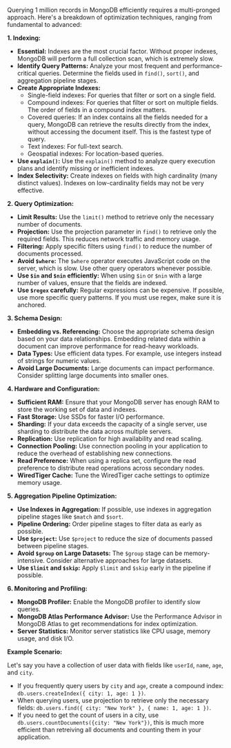 Querying 1 million records in MongoDB efficiently requires a multi-pronged approach. Here's a breakdown of optimization techniques, ranging from fundamental to advanced:

**1. Indexing:**

* **Essential:** Indexes are the most crucial factor. Without proper indexes, MongoDB will perform a full collection scan, which is extremely slow.
* **Identify Query Patterns:** Analyze your most frequent and performance-critical queries. Determine the fields used in `find()`, `sort()`, and aggregation pipeline stages.
* **Create Appropriate Indexes:**
    * Single-field indexes: For queries that filter or sort on a single field.
    * Compound indexes: For queries that filter or sort on multiple fields. The order of fields in a compound index matters.
    * Covered queries: If an index contains all the fields needed for a query, MongoDB can retrieve the results directly from the index, without accessing the document itself. This is the fastest type of query.
    * Text indexes: For full-text search.
    * Geospatial indexes: For location-based queries.
* **Use `explain()`:** Use the `explain()` method to analyze query execution plans and identify missing or inefficient indexes.
* **Index Selectivity:** Create indexes on fields with high cardinality (many distinct values). Indexes on low-cardinality fields may not be very effective.

**2. Query Optimization:**

* **Limit Results:** Use the `limit()` method to retrieve only the necessary number of documents.
* **Projection:** Use the projection parameter in `find()` to retrieve only the required fields. This reduces network traffic and memory usage.
* **Filtering:** Apply specific filters using `find()` to reduce the number of documents processed.
* **Avoid `$where`:** The `$where` operator executes JavaScript code on the server, which is slow. Use other query operators whenever possible.
* **Use `$in` and `$nin` efficiently:** When using `$in` or `$nin` with a large number of values, ensure that the fields are indexed.
* **Use `$regex` carefully:** Regular expressions can be expensive. If possible, use more specific query patterns. If you must use regex, make sure it is anchored.

**3. Schema Design:**

* **Embedding vs. Referencing:** Choose the appropriate schema design based on your data relationships. Embedding related data within a document can improve performance for read-heavy workloads.
* **Data Types:** Use efficient data types. For example, use integers instead of strings for numeric values.
* **Avoid Large Documents:** Large documents can impact performance. Consider splitting large documents into smaller ones.

**4. Hardware and Configuration:**

* **Sufficient RAM:** Ensure that your MongoDB server has enough RAM to store the working set of data and indexes.
* **Fast Storage:** Use SSDs for faster I/O performance.
* **Sharding:** If your data exceeds the capacity of a single server, use sharding to distribute the data across multiple servers.
* **Replication:** Use replication for high availability and read scaling.
* **Connection Pooling:** Use connection pooling in your application to reduce the overhead of establishing new connections.
* **Read Preference:** When using a replica set, configure the read preference to distribute read operations across secondary nodes.
* **WiredTiger Cache:** Tune the WiredTiger cache settings to optimize memory usage.

**5. Aggregation Pipeline Optimization:**

* **Use Indexes in Aggregation:** If possible, use indexes in aggregation pipeline stages like `$match` and `$sort`.
* **Pipeline Ordering:** Order pipeline stages to filter data as early as possible.
* **Use `$project`:** Use `$project` to reduce the size of documents passed between pipeline stages.
* **Avoid `$group` on Large Datasets:** The `$group` stage can be memory-intensive. Consider alternative approaches for large datasets.
* **Use `$limit` and `$skip`:** Apply `$limit` and `$skip` early in the pipeline if possible.

**6. Monitoring and Profiling:**

* **MongoDB Profiler:** Enable the MongoDB profiler to identify slow queries.
* **MongoDB Atlas Performance Advisor:** Use the Performance Advisor in MongoDB Atlas to get recommendations for index optimization.
* **Server Statistics:** Monitor server statistics like CPU usage, memory usage, and disk I/O.

**Example Scenario:**

Let's say you have a collection of user data with fields like `userId`, `name`, `age`, and `city`.

* If you frequently query users by `city` and `age`, create a compound index: `db.users.createIndex({ city: 1, age: 1 })`.
* When querying users, use projection to retrieve only the necessary fields: `db.users.find({ city: "New York" }, { name: 1, age: 1 })`.
* If you need to get the count of users in a city, use `db.users.countDocuments({city: "New York"})`, this is much more efficient than retreiving all documents and counting them in your application.

